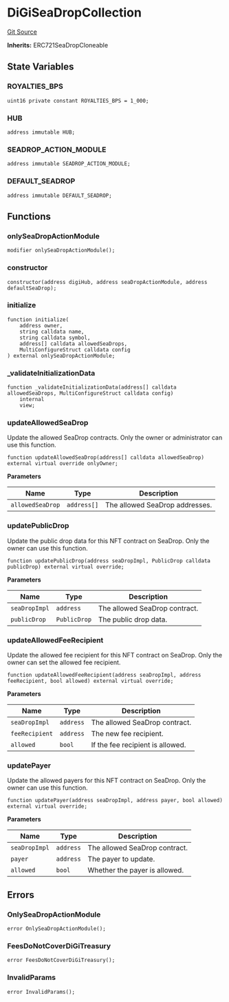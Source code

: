 # DiGiSeaDropCollection
[Git Source](https://github.com/digiv3rse/protocol-contracts/blob/0d518167a484d4368bad0990424be098fe779fa4/contracts/modules/act/seadrop/DiGiSeaDropCollection.sol)

**Inherits:**
ERC721SeaDropCloneable


## State Variables
### ROYALTIES_BPS

```solidity
uint16 private constant ROYALTIES_BPS = 1_000;
```


### HUB

```solidity
address immutable HUB;
```


### SEADROP_ACTION_MODULE

```solidity
address immutable SEADROP_ACTION_MODULE;
```


### DEFAULT_SEADROP

```solidity
address immutable DEFAULT_SEADROP;
```


## Functions
### onlySeaDropActionModule


```solidity
modifier onlySeaDropActionModule();
```

### constructor


```solidity
constructor(address digiHub, address seaDropActionModule, address defaultSeaDrop);
```

### initialize


```solidity
function initialize(
    address owner,
    string calldata name,
    string calldata symbol,
    address[] calldata allowedSeaDrops,
    MultiConfigureStruct calldata config
) external onlySeaDropActionModule;
```

### _validateInitializationData


```solidity
function _validateInitializationData(address[] calldata allowedSeaDrops, MultiConfigureStruct calldata config)
    internal
    view;
```

### updateAllowedSeaDrop

Update the allowed SeaDrop contracts.
Only the owner or administrator can use this function.


```solidity
function updateAllowedSeaDrop(address[] calldata allowedSeaDrop) external virtual override onlyOwner;
```
**Parameters**

|Name|Type|Description|
|----|----|-----------|
|`allowedSeaDrop`|`address[]`|The allowed SeaDrop addresses.|


### updatePublicDrop

Update the public drop data for this NFT contract on SeaDrop.
Only the owner can use this function.


```solidity
function updatePublicDrop(address seaDropImpl, PublicDrop calldata publicDrop) external virtual override;
```
**Parameters**

|Name|Type|Description|
|----|----|-----------|
|`seaDropImpl`|`address`|The allowed SeaDrop contract.|
|`publicDrop`|`PublicDrop`| The public drop data.|


### updateAllowedFeeRecipient

Update the allowed fee recipient for this NFT contract
on SeaDrop.
Only the owner can set the allowed fee recipient.


```solidity
function updateAllowedFeeRecipient(address seaDropImpl, address feeRecipient, bool allowed) external virtual override;
```
**Parameters**

|Name|Type|Description|
|----|----|-----------|
|`seaDropImpl`|`address`| The allowed SeaDrop contract.|
|`feeRecipient`|`address`|The new fee recipient.|
|`allowed`|`bool`|     If the fee recipient is allowed.|


### updatePayer

Update the allowed payers for this NFT contract on SeaDrop.
Only the owner can use this function.


```solidity
function updatePayer(address seaDropImpl, address payer, bool allowed) external virtual override;
```
**Parameters**

|Name|Type|Description|
|----|----|-----------|
|`seaDropImpl`|`address`|The allowed SeaDrop contract.|
|`payer`|`address`|      The payer to update.|
|`allowed`|`bool`|    Whether the payer is allowed.|


## Errors
### OnlySeaDropActionModule

```solidity
error OnlySeaDropActionModule();
```

### FeesDoNotCoverDiGiTreasury

```solidity
error FeesDoNotCoverDiGiTreasury();
```

### InvalidParams

```solidity
error InvalidParams();
```

